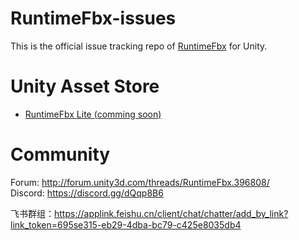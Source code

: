 # RuntimeFbx-issues

This is the official issue tracking repo of [RuntimeFbx](http://forum.unity3d.com/threads/RuntimeFbx.396808/) for Unity.

# Unity Asset Store

* [RuntimeFbx Lite (comming soon)](https://assetstore.unity.com/packages/slug/137338&aid=1011l4ehN) 

# Community

Forum: http://forum.unity3d.com/threads/RuntimeFbx.396808/  
Discord: https://discord.gg/dQqp8B6

飞书群组：https://applink.feishu.cn/client/chat/chatter/add_by_link?link_token=695se315-eb29-4dba-bc79-c425e8035db4
